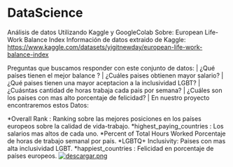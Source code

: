 # DataScience
Análisis de datos Utilizando Kaggle y GoogleColab
Sobre: European Life-Work Balance Index
Información de datos extraido de Kaggle: https://www.kaggle.com/datasets/yigitnewday/european-life-work-balance-index

Preguntas que buscamos responder con este conjunto de datos: 
| ¿Qué países tienen el mejor balance ?
| ¿Cuáles paises obtienen mayor salario?
| ¿Qué paises tienen una mayor aceptacion a la inclusividad LGBT?
| ¿Cuásntas cantidad de horas trabaja cada pais por semana?
| ¿Cuáles son los paises con mas alto porcentaje de felicidad?
| En nuestro proyecto encontraremos estos Datos:

*Overall Rank : Ranking sobre las mejores posiciones en los países europeos sobre la calidad de vida-trabajo.
*highest_paying_countries : Los salarios mas altos de cada uno.
*Percent of Total Hours Worked Porcentaje de horas de trabajo semanal por país.
*LGBTQ+ Inclusivity: Paises con mas alta inclusividad LGBT.
*happiest_countries : Felicidad en porcentaje de países europeos.
[![descargar.png](https://i.postimg.cc/kgXP25qH/descargar.png)](https://postimg.cc/HVKhKdJ0)

